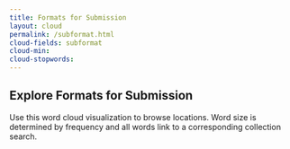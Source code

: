 ```yaml
---
title: Formats for Submission
layout: cloud
permalink: /subformat.html
cloud-fields: subformat
cloud-min: 
cloud-stopwords:
---
```


## Explore Formats for Submission

Use this word cloud visualization to browse locations.
Word size is determined by frequency and all words link to a corresponding collection search.

